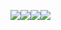 ![](https://lh3.googleusercontent.com/T699uEI7QoJ8PNSkeNhgclKdN1_BSZkP7sxDOGYOibYRJK3coIkIax3b2R5T-hJftHRMkdwiH6hYZv8OHOho0Ulo9GnPkqjEG85nR5DiOnXt3AnW8DtzMf_cuzy3TYN67d9fbY_EKiCDDxpdqXUAi2t-QcJj1BcDUOr77k7NsQRkW0oLMxBv-Iac_FGOLxspbM7ymPb0rxAw_qxrXW8j_CWzxn-sPPabU6rmEkd0G7o-hqYTRKLqG6n6-OS4rmJetsPnc_tF2FMzKaFJlYuJVwQeRnq21Ecik2SHVnHLJflV2PuPu_37n6bIGx_gv66CRfK9D2nZUQma3SJaPmmmzqSQAbNwgAK6J6RLfJN0MpXUDh_8B-zydxnOFEhWAGkE0YgMS6bT1hmR8vIb49qI0p1lBZmjJ40BFTfQg0es47caJJciC1E2BhXxnYRkiUJHYUAHdEu8-fJoY669OMX2HLdDh6p9F3xrGTOGoJm2F7ym3gZTP6py_xsK5lNKbaB-UvCZNpdibOSNolgvpjK_z5KMPTuaQtiz3VbMRVFXgyA9uW_oTZxddQue3rfUA65xoQNzFI1jVyVTDtlbELo-2Gzh2T03ErEK0tbn4fDOiPDu_B5R=w445-h705-no)![](https://lh3.googleusercontent.com/uJlwUW5onFlFwuiXUI0-NmsP4fTrp1TjeBOM1aLlX62B5mv5Ed5gQKGCmD7TxSHkDogGst3nLZ52uDd8NrRcaFQU1NsfMMwTEXRnZV8f0fTmGqmVFyK_ghyy3fV6--HTFfNv16jL3ObsCNcj34LPkUi1OyVlvQiuJn3ny4bDjPAa4z-a6q_fPHKZVCClZtwfG2_10c1XMy2o6BxXXhVJRNJNCni7lf31-qooOWtcwz7KUohkh7YTTXuvVbnxIVxfTOLEyd1x4av_SO5xTIemBd3PeUo55n2qR0qlDr-bYeY0ERUaBytttyNaGFbw6WjDHGIM2h7n8CfvVvcfCiz0kRbVoWJljGue6JUcg7ahfzMF9VKanM1hdj_OMunXn7zFrH1C49XH0XdG-mtVFsklIobsSJchh9yBUHW_UyYHvjOqGif3e8pu5bgon0r8tNpMgtVqMQQfN96iQlKWz6f0i_KdF_fIAT0MM7nUaPahiqTGO8INKoO58CZz10jUX2uMtTNS-YzLvoi_3YdsEbQ2x7RZ7QkF2JfaI-kc-O_I7rtVRvcqGtui9QCxSDPw5oKu3xSQqWj7lTrvA_SMx_TbFWgKR8ZMG3-w95e8uX-_VtGAR4Az=w448-h705-no)![](https://lh3.googleusercontent.com/HdkoNj5xo0JFhEahHPJuwCUxKyb0IJtXK7wEwef8b9s-7BjFHiaoHW04vb5e-d9MqidiR87MpK06zdZ3YqfGjH2HPy7iVIHZ2P9V3Stuh--56QCSTkEdmtU-_BdCvMbRwdMRncKtUClLvKe1v9_1wUPB8JU4wlUVL608hIDGA01a36cU_VyhCKEh-yBNnP10ZxVu5ZC885duML_AQ6f2xuufrw1-EQBHbomDnpow9PowxodTwXKJs0vPsyyciCM1iNz2Iu4OdjHMSCFTjV63wb9L1wCd3FwKt7us64FEG4l4RRGGU1HlIH-RC1rpWallVmOgObFeIupYQt4DLQLFrvRVMJoJyxhYy5ckg9LM8_lAOuEaHyFuE0h2oOlJHD9Wmgo1wyOXNnWM-JTMmqpj5jbwz-j1dTby0Uru7dNtJWeRX0mdMMKPNfIpkGypyjr3dDtOtqlRgc1ONAzkonJhfWmu77CxpAX3YNacT2pZotQi9xx76fFPjG7PKN-ftuaRVpZMgTgWBVpcmGVSKUw4JIZ9UGIywkthHokFSQhJYVd9BcJBIjByojvd3iHPB9DLbw2Hr8QgwO9RM9wxhT9b99gwzmBJvdaXl8deMU0IldwVyAVC=w439-h705-no)![](https://lh3.googleusercontent.com/aAuOxJTGsysGRWp3HbfiS2UJkrS9YlB_earIO5a0mkuwVsFNnc_r6W0eHfzcdIfZ7B0EsG9FhuYKD-x0XNkSBptzx7u0mzcJKZ5mOaPGcdrI4YVdDvXfiSfScqJUNmIE7O6eJ1kfi67_ZEzmGBqmasJjPrjWeiMHC0yGGgWRD1NTSBR4pk9-0iuIIwSfT0iID30ySAVSaqGDk9LWno189C9XC8c9BPjfBr46Se1cyUXepiOtWnSstrRmyhE0ICl3be5OjKXImqhRITXIl1T7dHOSHHFCuOq23_g3MFOF1xO2RiuUjDZST44jtk0kj2awfsgM773H-MU7qKZ9oA3214e4TbMxa4xihKNRgAXmC90bruQ7r0DIBUzsfjYVl18hERXzkS_W5bWGHUyOGpkfOdQIrc3JsIAsLrZLGXZX9q4W_pt1y7XgzoJFrOiniJVXVGaoQ8Nrpd7nU7hMiQemAImaUJpv9SrooH4l_3JFQoealPL_C2rBlkFD4eLKQcyiqBiG0tMgIJQFlwKZPK8xC-18UQB6tDhPkq5pU16m_TuBtWtm7QEGRPYqm0ar04h4wftkmRlZmDPxm3s9OROeoRJrCpdqF2_qQCVtJhfasfkSbDKn-NvJ=w433-h705-no)
